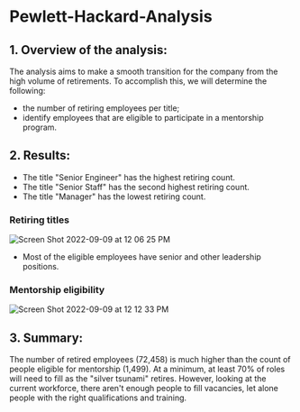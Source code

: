 # Pewlett-Hackard-Analysis


##  1. Overview of the analysis:

The analysis aims to make a smooth transition for the company from the high volume of retirements.   To accomplish this, we will determine the following:

- the number of retiring employees per title;
- identify employees that are eligible to participate in a mentorship program. 


## 2. Results:

- The title "Senior Engineer" has the highest retiring count.
- The title "Senior Staff" has the second highest retiring count.
- The title "Manager" has the lowest retiring count.

### Retiring titles

![Screen Shot 2022-09-09 at 12 06 25 PM](https://user-images.githubusercontent.com/108419097/189393688-8152ae14-8afc-4938-a09a-ef76ace605be.png)

- Most of the eligible employees have senior and other leadership positions.

### Mentorship eligibility

![Screen Shot 2022-09-09 at 12 12 33 PM](https://user-images.githubusercontent.com/108419097/189394667-403cf343-feb8-4611-8ef7-2d60a7e98a95.png)



## 3. Summary:

The number of retired employees (72,458) is much higher than the count of people eligible for mentorship (1,499).  At a minimum, at least 70% of roles will need to fill as the "silver tsunami" retires.  However, looking at the current workforce, there aren't enough people to fill vacancies, let alone people with the right qualifications and training.
